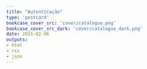 ```yaml
---
title: "Autenticação"
type: 'postcard'
bookcase_cover_src: 'cover/catalogue.png'
bookcase_cover_src_dark: 'cover/catalogue_dark.png'
date: 2021-02-06
outputs:
- html
- rss
- json
---
```

